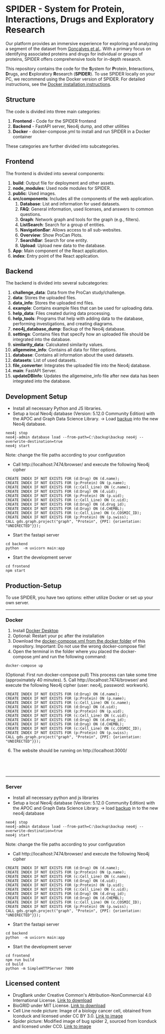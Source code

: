 # SPIDER - System for Protein, Interactions, Drugs and Exploratory Research
Our platform provides an immersive experience for exploring and analyzing a segment of the dataset from [Gonçalves et al.](https://pubmed.ncbi.nlm.nih.gov/35839778/). 
With a primary focus on identifying associated proteins and drugs for individual or groups of proteins, SPIDER offers comprehensive tools for in-depth research.

This repository contains the code for the **S**ystem for **P**rotein, **I**nteractions, **D**rugs, and **E**xploratory **R**esearch (**SPIDER**).
To use SPIDER locally on your PC, we recommend using the Docker version of SPIDER. For detailed instructions, see the [Docker installation instructions](#docker).



## Structure

The code is divided into three main categories:

1. **Frontend** - Code for the SPIDER frontend
2. **Backend** - FastAPI server, Neo4j dump, and other utilities
3. **Docker** - docker-compose.yml to install and run SPIDER in a Docker container

These categories are further divided into subcategories.

## Frontend

The frontend is divided into several components:

1. **build**: Output file for deployment and other assets.
2. **node_modules**: Used node modules for SPIDER.
3. **public**: Used images.
4. **src/components**: Includes all the components of the web application.
    1. **Database**: List and information for used datasets.
    2. **FAQ**: General information, used licenses, and answers to common questions.
    3. **Graph**: Network graph and tools for the graph (e.g., filters).
    4. **ListSearch**: Search for a group of entities.
    5. **NavigationBar**: Allows access to all sub-websites.
    6. **Overview**: Show ProCan Plots.
    7. **SearchBar**: Search for one entity.
    8. **Upload**: Upload new data to the database.
5. **App**: Main component of the React application.
6. **index**: Entry point of the React application.

## Backend

The backend is divided into several subcategories:

1. **challenge_data**: Data from the ProCan study/challenge.
2. **data**: Stores the uploaded files.
3. **data_info**: Stores the uploaded md files.
4. **example**: Contains example files that can be used for uploading data.
5. **help_data**: Files created during data processing.
6. **help_tools**: Programs that help with adding data to the database, performing investigations, and creating diagrams.
7. **neo4j_database_dump**: Backup of the Neo4j database.
8. **settings**: Contains files that specify how an uploaded file should be integrated into the database.
9. **similarity_data**: Calcukated similarity values.
10. **allgemeine_info**: Contains all data for filter options.
11. **database**: Contains all information about the used datasets.
12. **datasets**: List of used datasets.
13. **file_converter**: Integrates the uploaded file into the Neo4j database.
14. **main**: FastAPI Server.
15. **updateDBInfo**: Updates the allgemeine_info file after new data has been integrated into the database.


## Development Setup

- Install all necessary Python and JS libraries.
- Setup a local Neo4j database (Version: 5.12.0 Community Edition) with the APOC and  Graph Data Science Library.
&rarr; Load [backup](./backend/neo4j_database_dump/neo4j.dump) into the new Neo4j database.

```
neo4j stop
neo4j-admin database load --from-path=C:\backup\backup neo4j --overwrite-destination=true
neo4j start
```
Note: change the file paths according to your configuration
- Call http://localhost:7474/browser/ and execute the following Neo4j cipher
```
CREATE INDEX IF NOT EXISTS FOR (d:Drug) ON (d.name);
CREATE INDEX IF NOT EXISTS FOR (p:Protein) ON (p.name);
CREATE INDEX IF NOT EXISTS FOR (c:Cell_Line) ON (c.name);
CREATE INDEX IF NOT EXISTS FOR (d:Drug) ON (d.uid);
CREATE INDEX IF NOT EXISTS FOR (p:Protein) ON (p.uid);
CREATE INDEX IF NOT EXISTS FOR (c:Cell_Line) ON (c.uid);
CREATE INDEX IF NOT EXISTS FOR (d:Drug) ON (d.drug_id);
CREATE INDEX IF NOT EXISTS FOR (d:Drug) ON (d.CHEMBL);
CREATE INDEX IF NOT EXISTS FOR (c:Cell_Line) ON (c.COSMIC_ID);
CREATE INDEX IF NOT EXISTS FOR (p:Protein) ON (p.swiss);
CALL gds.graph.project("graph", "Protein", {PPI: {orientation: "UNDIRECTED"}});
```
- Start the fastapi server
```
cd backend
python  -m uvicorn main:app 
```
- Start the development server
```
cd frontend
npm start
```

## Production-Setup
To use SPIDER, you have two options: either utilize Docker or set up your own server.

***
### Docker
1. Install [Docker Desktop](https://www.docker.com/products/docker-desktop/)
2. Optional: Restart your pc after the installation
3. Download the [docker-compose.yml from the docker folder](./docker/docker-compose.yml) of this repository. Important: Do not use the wrong docker-compose file!
4. Open the terminal in the folder where you placed the docker-compose.yml and run the following command:
```
docker-compose up
```
(Optional: First run docker-compose pull)
This process can take some time (approximately 40 minutes).
5. Call http://localhost:7474/browser/ and execute the following Neo4j cipher (user: neo4j, password: workwork).
```
CREATE INDEX IF NOT EXISTS FOR (d:Drug) ON (d.name);
CREATE INDEX IF NOT EXISTS FOR (p:Protein) ON (p.name);
CREATE INDEX IF NOT EXISTS FOR (c:Cell_Line) ON (c.name);
CREATE INDEX IF NOT EXISTS FOR (d:Drug) ON (d.uid);
CREATE INDEX IF NOT EXISTS FOR (p:Protein) ON (p.uid);
CREATE INDEX IF NOT EXISTS FOR (c:Cell_Line) ON (c.uid);
CREATE INDEX IF NOT EXISTS FOR (d:Drug) ON (d.drug_id);
CREATE INDEX IF NOT EXISTS FOR (d:Drug) ON (d.CHEMBL);
CREATE INDEX IF NOT EXISTS FOR (c:Cell_Line) ON (c.COSMIC_ID);
CREATE INDEX IF NOT EXISTS FOR (p:Protein) ON (p.swiss);
CALL gds.graph.project("graph", "Protein", {PPI: {orientation: "UNDIRECTED"}});
```
6. The website should be running on http://localhost:3000/

&nbsp;

&nbsp;
***

### Server
- Install all necessary python and js libraries
- Setup a local Neo4j database (Version: 5.12.0 Community Edition) with the APOC and  Graph Data Science Library.
&rarr; load [backup](./backend/neo4j_database_dump/neo4j.dump) in to the new neo4j database
```
neo4j stop
neo4j-admin database load --from-path=C:\backup\backup neo4j --overwrite-destination=true
neo4j start
```
Note: change the file paths according to your configuration
- Call http://localhost:7474/browser/ and execute the following Neo4j cipher
```
CREATE INDEX IF NOT EXISTS FOR (d:Drug) ON (d.name);
CREATE INDEX IF NOT EXISTS FOR (p:Protein) ON (p.name);
CREATE INDEX IF NOT EXISTS FOR (c:Cell_Line) ON (c.name);
CREATE INDEX IF NOT EXISTS FOR (d:Drug) ON (d.uid);
CREATE INDEX IF NOT EXISTS FOR (p:Protein) ON (p.uid);
CREATE INDEX IF NOT EXISTS FOR (c:Cell_Line) ON (c.uid);
CREATE INDEX IF NOT EXISTS FOR (d:Drug) ON (d.drug_id);
CREATE INDEX IF NOT EXISTS FOR (d:Drug) ON (d.CHEMBL);
CREATE INDEX IF NOT EXISTS FOR (c:Cell_Line) ON (c.COSMIC_ID);
CREATE INDEX IF NOT EXISTS FOR (p:Protein) ON (p.swiss);
CALL gds.graph.project("graph", "Protein", {PPI: {orientation: "UNDIRECTED"}});
```
- Start the fastapi server
```
cd backend
python  -m uvicorn main:app 
```
- Start the development server
```
cd frontend
npm run build
cd build
python -m SimpleHTTPServer 7000
```

## Licensed content
- DrugBank under Creative Common's Attribution-NonCommercial 4.0 International License. [Link to download](https://go.drugbank.com/releases/latest)
- BioGRID under MIT License. [Link to download](https://downloads.thebiogrid.org/File/BioGRID/Release-Archive/BIOGRID-4.4.227/BIOGRID-ALL-4.4.227.tab3.zip)
- Cell Line node picture: Image of a biology cancer cell, obtained from Iconduck and licensed under CC BY 3.0. [Link to image](https://iconduck.com/illustrations/122610/biology-cancer-cell-disease-health-human-tumor)
- Spider picture: Modified image of bug spider 2, sourced from Iconduck and licensed under CC0. [Link to image](https://iconduck.com/icons/250210/bug-spider-2)